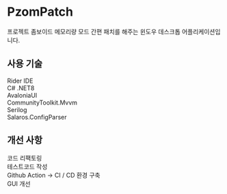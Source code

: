 # PzomPatch
프로젝트 좀보이드 메모리량 모드 간편 패치를 해주는 윈도우 데스크톱 어플리케이션입니다.

## 사용 기술
Rider IDE  
C# .NET8  
AvaloniaUI  
CommunityToolkit.Mvvm  
Serilog  
Salaros.ConfigParser

## 개선 사항
코드 리팩토링  
테스트코드 작성  
Github Action -> CI / CD 환경 구축  
GUI 개선